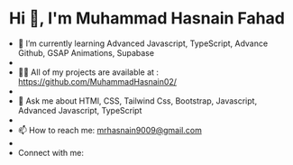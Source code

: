 <h1 style="text-align: center;"><strong>Hi 👋, I'm Muhammad Hasnain Fahad</strong></h1>
          
- 🌱 I’m currently learning Advanced Javascript, TypeScript, Advance Github, GSAP Animations, Supabase
- 
- 👨‍💻 All of my projects are available at : https://github.com/MuhammadHasnain02/
- 
- 💬 Ask me about HTMl, CSS, Tailwind Css, Bootstrap, Javascript, Advanced Javascript, TypeScript
- 
- 📫 How to reach me: mrhasnain9009@gmail.com
- 
- Connect with me:
<!--
**MuhammadHasnain02/MuhammadHasnain02** is a ✨ _special_ ✨ repository because its `README.md` (this file) appears on your GitHub profile.

Here are some ideas to get you started:

- 🔭 I’m currently working on ...
- 🌱 I’m currently learning Advanced Javascript, TypeScript, Advance Github, GSAP Animations, Supabase
- 👨‍💻 All of my projects are available at : https://github.com/MuhammadHasnain02/
- 👯 I’m looking to collaborate on ...
- 🤔 I’m looking for help with ...
- 💬 Ask me about HTMl, CSS, Tailwind Css, Bootstrap, Javascript, Advanced Javascript, TypeScript
- 📫 How to reach me: mrhasnain9009@gmail.com
- Connect with me:

- 😄 Pronouns: ...
- ⚡ Fun fact: ...
-->
